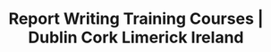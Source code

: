 ---
layout: homepage_layout
title: Report Writing Training Courses | Dublin Cork Limerick Ireland
page:
    type: home
---